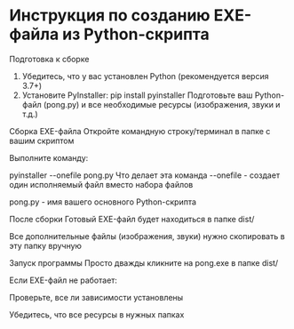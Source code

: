 # Инструкция по созданию EXE-файла из Python-скрипта
Подготовка к сборке

1. Убедитесь, что у вас установлен Python (рекомендуется версия 3.7+)
2. Установите PyInstaller:
pip install pyinstaller
Подготовьте ваш Python-файл (pong.py) и все необходимые ресурсы (изображения, звуки и т.д.)

Сборка EXE-файла
Откройте командную строку/терминал в папке с вашим скриптом

Выполните команду:

pyinstaller --onefile pong.py
Что делает эта команда
--onefile - создает один исполняемый файл вместо набора файлов

pong.py - имя вашего основного Python-скрипта

После сборки
Готовый EXE-файл будет находиться в папке dist/

Все дополнительные файлы (изображения, звуки) нужно скопировать в эту папку вручную

Запуск программы
Просто дважды кликните на pong.exe в папке dist/

Если EXE-файл не работает:

Проверьте, все ли зависимости установлены

Убедитесь, что все ресурсы в нужных папках
